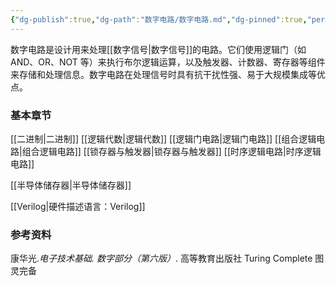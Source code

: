```yaml
---
{"dg-publish":true,"dg-path":"数字电路/数字电路.md","dg-pinned":true,"permalink":"/数字电路/数字电路/","pinned":true,"dgPassFrontmatter":true,"noteIcon":"","created":"2024-04-16T13:01:27.395+08:00","updated":"2024-05-02T15:43:52.257+08:00"}
---
```


数字电路是设计用来处理[[数字信号\|数字信号]]的电路。它们使用逻辑门（如 AND、OR、NOT 等）来执行布尔逻辑运算，以及触发器、计数器、寄存器等组件来存储和处理信息。数字电路在处理信号时具有抗干扰性强、易于大规模集成等优点。

### 基本章节
[[二进制\|二进制]]
[[逻辑代数\|逻辑代数]]
[[逻辑门电路\|逻辑门电路]]
[[组合逻辑电路\|组合逻辑电路]]
[[锁存器与触发器\|锁存器与触发器]]
[[时序逻辑电路\|时序逻辑电路]]

[[半导体储存器\|半导体储存器]]

[[Verilog\|硬件描述语言：Verilog]]


### 参考资料
康华光.*电子技术基础. 数字部分（第六版）*. 高等教育出版社
Turing Complete  图灵完备


